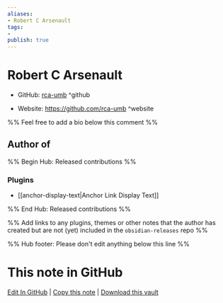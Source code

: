 ```yaml
---
aliases:
- Robert C Arsenault
tags:
- 
publish: true
---
```


# Robert C Arsenault

- GitHub: [rca-umb](https://github.com/rca-umb/) ^github
<!-- - Discord: `@` ^discord-->
- Website: <https://github.com/rca-umb> ^website
<!-- - [[Publish sites|Publish site]]: <https://> ^publish-->

%% Feel free to add a bio below this comment %%


## Author of

%% Begin Hub: Released contributions %%
### Plugins
- [[anchor-display-text|Anchor Link Display Text]]

%% End Hub: Released contributions %%

%% Add links to any plugins, themes or other notes that the author has created but are not (yet) included in the `obsidian-releases` repo %%

<!--
### Unlisted plugins
-->

<!--
### Others
-->

<!--
## Sponsor this author
-->

<!-- - [[GitHub sponsors]]: [Sponsor @rca-umb on GitHub Sponsors](https://github.com/sponsors/rca-umb) ^github-sponsor-->
<!-- - [[Buy me a coffee]]: <https://> ^buy-me-a-coffee-->
<!-- - [[PayPal]]: <https://> ^paypal-->
<!-- - [[Patreon]]: <https://> ^patreon-->

<!--
## Follow this author
-->

<!-- - [[YouTube Channels|On YouTube]]: <https://> ^youtube-->
<!-- - Twitter: <https://> ^twitter-->
<!-- - ... -->

%% Hub footer: Please don't edit anything below this line %%

# This note in GitHub

<span class="git-footer">[Edit In GitHub](https://github.dev/obsidian-community/obsidian-hub/blob/main/01%20-%20Community/People/rca-umb.md "git-hub-edit-note") | [Copy this note](https://raw.githubusercontent.com/obsidian-community/obsidian-hub/main/01%20-%20Community/People/rca-umb.md "git-hub-copy-note") | [Download this vault](https://github.com/obsidian-community/obsidian-hub/archive/refs/heads/main.zip "git-hub-download-vault") </span>
